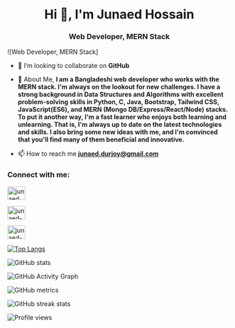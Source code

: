 <h1 align="center">Hi 👋, I'm Junaed Hossain</h1>
<h3 align="center">Web Developer, MERN Stack</h3>


![Web Developer, MERN Stack]

- 👯 I’m looking to collaborate on **GitHub**


- 💬 About Me, **I am a Bangladeshi web developer who works with the MERN stack. I'm always on the lookout for new challenges. I have a strong background in Data Structures and Algorithms with excellent problem-solving skills in Python, C, Java, Bootstrap, Tailwind CSS, JavaScript(ES6), and MERN (Mongo DB/Express/React/Node) stacks. To put it another way, I'm a fast learner who enjoys both learning and unlearning. That is, I'm always up to date on the latest technologies and skills. I also bring some new ideas with me, and I'm convinced that you'll find many of them beneficial and innovative.**

- 📫 How to reach me **junaed.durjoy@gmail.com**


<h3 align="left">Connect with me:</h3>
<p align="left">

<a href="https://twitter.com/JunaedDurjoy" target="blank"><img align="center" src="https://raw.githubusercontent.com/rahuldkjain/github-profile-readme-generator/master/src/images/icons/Social/twitter.svg" alt="junaed" height="30" width="40" /></a>


<a href="https://www.linkedin.com/in/junaed909/" target="blank"><img align="center" src="https://raw.githubusercontent.com/rahuldkjain/github-profile-readme-generator/master/src/images/icons/Social/linked-in-alt.svg" alt="junaed-hossain-durjoy" height="30" width="40" /></a>

<a href="https://www.facebook.com/junaed.durjoy/" target="blank"><img align="center" src="https://raw.githubusercontent.com/rahuldkjain/github-profile-readme-generator/master/src/images/icons/Social/facebook.svg" alt="junaed-hossain-durjoy" height="30" width="40" /></a>
</p>


[![Top Langs](https://github-readme-stats.vercel.app/api/top-langs/?username=Nur-Adnan)](https://github.com/anuraghazra/github-readme-stats)

![GitHub stats](https://github-readme-stats.vercel.app/api?username=Nur-Adnan&show_icons=true)  

![GitHub Activity Graph](https://activity-graph.herokuapp.com/graph?username=Nur-Adnan)  

![GitHub metrics](https://metrics.lecoq.io/Nur-Adnan)  

![GitHub streak stats](https://github-readme-streak-stats.herokuapp.com/?user=Nur-Adnan)  

![Profile views](https://gpvc.arturio.dev/Nur-Adnan)  
